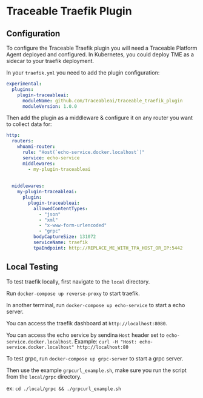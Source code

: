 # Traceable Traefik Plugin

## Configuration

To configure the Traceable Traefik plugin you will need a Traceable Platform Agent deployed and configured.
In Kubernetes, you could deploy TME as a sidecar to your traefik deployment.

In your `traefik.yml` you need to add the plugin configuration:

```yaml
experimental:
  plugins:
    plugin-traceableai:
      moduleName: github.com/Traceableai/traceable_traefik_plugin
      moduleVersion: 1.0.0
```

Then add the plugin as a middleware & configure it on any router you want to collect data for:
```yaml
http:
  routers:
    whoami-router:
      rule: "Host(`echo-service.docker.localhost`)"
      service: echo-service
      middlewares:
        - my-plugin-traceableai
  
  
  middlewares:
    my-plugin-traceableai:
      plugin:
        plugin-traceableai:
          allowedContentTypes:
            - "json"
            - "xml"
            - "x-www-form-urlencoded"
            - "grpc"
          bodyCaptureSize: 131072
          serviceName: traefik
          tpaEndpoint: http://REPLACE_ME_WITH_TPA_HOST_OR_IP:5442
```

## Local Testing
To test traefik locally, first navigate to the `local` directory.

Run `docker-compose up reverse-proxy` to start traefik.

In another terminal, run `docker-compose up echo-service` to start a echo server.

You can access the traefik dashboard at `http://localhost:8080`.

You can access the echo service by sendina  `Host` header set to `echo-service.docker.localhost`.
Example: `curl -H "Host: echo-service.docker.localhost" http://localhost:80`

To test grpc, run `docker-compose up grpc-server` to start a grpc server.

Then use the example `grpcurl_example.sh`, make sure you run the script from the `local/grpc` directory.

ex: `cd ./local/grpc && ./grpcurl_example.sh`
